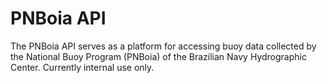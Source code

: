 # PNBoia API

The PNBoia API serves as a platform for accessing buoy data collected by the National Buoy Program (PNBoia) of the Brazilian Navy Hydrographic Center. Currently internal use only.
